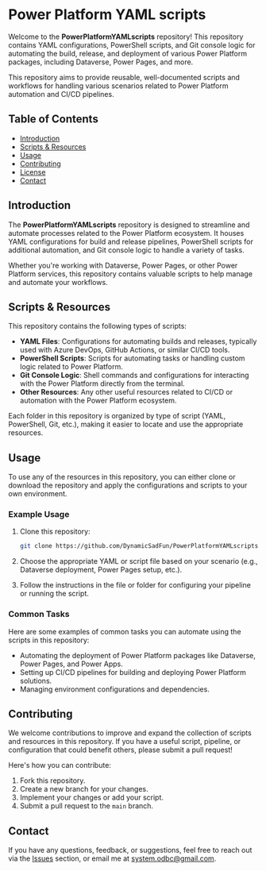# Power Platform YAML scripts

Welcome to the **PowerPlatformYAMLscripts** repository! This repository contains YAML configurations, PowerShell scripts, and Git console logic for automating the build, release, and deployment of various Power Platform packages, including Dataverse, Power Pages, and more.

This repository aims to provide reusable, well-documented scripts and workflows for handling various scenarios related to Power Platform automation and CI/CD pipelines.

## Table of Contents

- [Introduction](#introduction)
- [Scripts & Resources](#scripts--resources)
- [Usage](#usage)
- [Contributing](#contributing)
- [License](#license)
- [Contact](#contact)

## Introduction

The **PowerPlatformYAMLscripts** repository is designed to streamline and automate processes related to the Power Platform ecosystem. It houses YAML configurations for build and release pipelines, PowerShell scripts for additional automation, and Git console logic to handle a variety of tasks.

Whether you're working with Dataverse, Power Pages, or other Power Platform services, this repository contains valuable scripts to help manage and automate your workflows. 

## Scripts & Resources

This repository contains the following types of scripts:

- **YAML Files**: Configurations for automating builds and releases, typically used with Azure DevOps, GitHub Actions, or similar CI/CD tools.
- **PowerShell Scripts**: Scripts for automating tasks or handling custom logic related to Power Platform.
- **Git Console Logic**: Shell commands and configurations for interacting with the Power Platform directly from the terminal.
- **Other Resources**: Any other useful resources related to CI/CD or automation with the Power Platform ecosystem.

Each folder in this repository is organized by type of script (YAML, PowerShell, Git, etc.), making it easier to locate and use the appropriate resources.

## Usage

To use any of the resources in this repository, you can either clone or download the repository and apply the configurations and scripts to your own environment.

### Example Usage

1. Clone this repository:

   ```bash
   git clone https://github.com/DynamicSadFun/PowerPlatformYAMLscripts.git
   ```

2. Choose the appropriate YAML or script file based on your scenario (e.g., Dataverse deployment, Power Pages setup, etc.).
   
3. Follow the instructions in the file or folder for configuring your pipeline or running the script.

### Common Tasks

Here are some examples of common tasks you can automate using the scripts in this repository:

- Automating the deployment of Power Platform packages like Dataverse, Power Pages, and Power Apps.
- Setting up CI/CD pipelines for building and deploying Power Platform solutions.
- Managing environment configurations and dependencies.

## Contributing

We welcome contributions to improve and expand the collection of scripts and resources in this repository. If you have a useful script, pipeline, or configuration that could benefit others, please submit a pull request!

Here's how you can contribute:

1. Fork this repository.
2. Create a new branch for your changes.
3. Implement your changes or add your script.
4. Submit a pull request to the `main` branch.

## Contact

If you have any questions, feedback, or suggestions, feel free to reach out via the [Issues](https://github.com/DynamicSadFun/PowerPlatformYAMLscripts/issues) section, or email me at [system.odbc@gmail.com](mailto:system.odbc@gmail.com).
